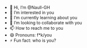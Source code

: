- 👋 Hi, I’m @Naull-GH
- 👀 I’m interested in you
- 🌱 I’m currently learning about you
- 💞️ I’m looking to collaborate with you
- 📫 How to reach me to you
- 😄 Pronouns: f*k/you
- ⚡ Fun fact: who is you?

<!---
Naull-GH/Naull-GH is a ✨ special ✨ repository because its `README.md` (this file) appears on your GitHub profile.
You can click the Preview link to take a look at your changes.
--->
